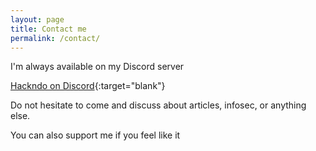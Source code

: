 ```yaml
---
layout: page
title: Contact me
permalink: /contact/
---
```



I'm always available on my Discord server

[Hackndo on Discord](https://discord.gg/NyjPhRb){:target="blank"}

Do not hesitate to come and discuss about articles, infosec, or anything else.

You can also support me if you feel like it

<script type='text/javascript' src='https://ko-fi.com/widgets/widget_2.js'></script><script type='text/javascript'>kofiwidget2.init('Buy Me a Coffee', '#202020', 'F1F78GI6');kofiwidget2.draw();</script>
